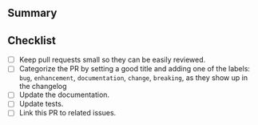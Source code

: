 ## Summary



<!--
Thank you for your pull request. Please provide a description above and
review the checklist below.
-->

## Checklist
<!--
Remove items that do not apply. For completed items, change [ ] to [x].
-->

- [ ] Keep pull requests small so they can be easily reviewed.
- [ ] Categorize the PR by setting a good title and adding one of the labels:
  `bug`, `enhancement`, `documentation`, `change`, `breaking`,
  as they show up in the changelog
- [ ] Update the documentation.
- [ ] Update tests.
- [ ] Link this PR to related issues.

<!--
NOTE: these things are not required to open a PR and can be done afterwards,
while the PR is open.
-->
